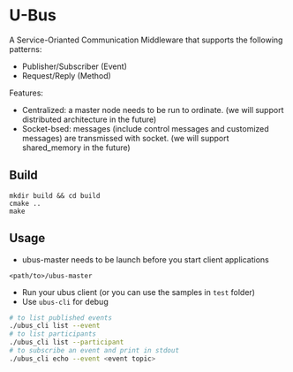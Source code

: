 # U-Bus

A Service-Orianted Communication Middleware that supports the following patterns:
* Publisher/Subscriber (Event)
* Request/Reply (Method)

Features:
* Centralized: a master node needs to be run to ordinate. (we will support distributed architecture in the future)
* Socket-bsed: messages (include control messages and customized messages) are transmissed with socket. (we will support shared_memory in the future)

## Build

```
mkdir build && cd build
cmake ..
make
```

## Usage
* ubus-master needs to be launch before you start client applications
```
<path/to>/ubus-master
```
* Run your ubus client (or you can use the samples in `test` folder)
* Use `ubus-cli` for debug
```sh
# to list published events
./ubus_cli list --event
# to list participants
./ubus_cli list --participant
# to subscribe an event and print in stdout
./ubus_cli echo --event <event topic>
```
